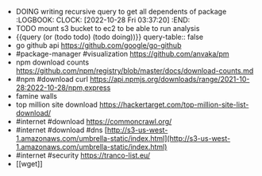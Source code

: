 - DOING writing recursive query to get all dependents of package
  :LOGBOOK:
  CLOCK: [2022-10-28 Fri 03:37:20]
  :END:
- TODO mount s3 bucket to ec2 to be able to run analysis
- {{query (or (todo todo) (todo doing))}}
  query-table:: false
- go github api https://github.com/google/go-github
- #package-manager #visualization https://github.com/anvaka/pm
- npm download counts https://github.com/npm/registry/blob/master/docs/download-counts.md
- #npm #download curl https://api.npmjs.org/downloads/range/2021-10-28:2022-10-28/npm,express
- famine walls
- top million site download https://hackertarget.com/top-million-site-list-download/
- #internet #download https://commoncrawl.org/
- #internet #download #dns [http://s3-us-west-1.amazonaws.com/umbrella-static/index.html](http://s3-us-west-1.amazonaws.com/umbrella-static/index.html)
- #internet #security https://tranco-list.eu/
- [[wget]]